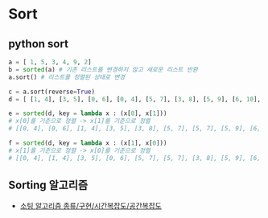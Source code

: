 # Sort

## python sort
```py
a = [ 1, 5, 3, 4, 9, 2]
b = sorted(a) # 기존 리스트를 변경하지 않고 새로운 리스트 반환
a.sort() # 리스트를 정렬된 상태로 변경

c = a.sort(reverse=True)
d = [ [1, 4], [3, 5], [0, 6], [0, 4], [5, 7], [3, 8], [5, 9], [6, 10], [8, 11], [8, 12], [5, 7], [12, 14] ]

e = sorted(d, key = lambda x : (x[0], x[1])) 
# x[0]를 기준으로 정렬 -> x[1]를 기준으로 정렬
# [[0, 4], [0, 6], [1, 4], [3, 5], [3, 8], [5, 7], [5, 7], [5, 9], [6, 10], [8, 11], [8, 12], [12, 14]]

f = sorted(d, key = lambda x : (x[1], x[0])) 
# x[1]를 기준으로 정렬 -> x[0]를 기준으로 정렬
# [[0, 4], [1, 4], [3, 5], [0, 6], [5, 7], [5, 7], [3, 8], [5, 9], [6, 10], [8, 11], [8, 12], [12, 14]]
```

## Sorting 알고리즘
* [소팅 알고리즘 종류/구현/시간복잡도/공간복잡도](../dongbin_book/chap5_sort/README.md)